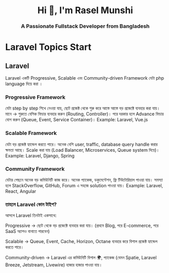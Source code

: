 <h1 align="center">Hi 👋, I'm Rasel Munshi</h1>
<h3 align="center">A Passionate Fullstack Developer from Bangladesh</h3>

# Laravel Topics Start

## Laravel  

Laravel একটি Progressive, Scalable এবং Community-driven Framework যেটা php language দিয়ে করা ।

### Progressive Framework
যেটা step by step শিখে নেওয়া যায়, ছোট প্রজেক্ট থেকে শুরু করে আস্তে আস্তে বড় প্রজেক্টে ব্যবহার করা যায়।
মানে → শুরুতে বেসিক ফিচার ব্যবহার করুন (Routing, Controller)।
পরে দরকার হলে Advance ফিচার যোগ করুন (Queue, Event, Service Container)।
Example: Laravel, Vue.js

### Scalable Framework
যেটা বড় প্রজেক্ট হ্যান্ডেল করতে পারে।
অনেক বেশি user, traffic, database query handle করার ক্ষমতা আছে।
Scale করা যায় (Load Balancer, Microservices, Queue system দিয়ে)।
Example: Laravel, Django, Spring

### Community Framework
যেটার পেছনে অনেক বড় কমিউনিটি কাজ করে।
অনেক প্যাকেজ, ডকুমেন্টেশন, ফ্রি টিউটোরিয়াল পাওয়া যায়।
সমস্যা হলে StackOverflow, GitHub, Forum এ সহজে solution পাওয়া যায়।
Example: Laravel, React, Angular

### তাহলে Laravel কোন টাইপ?
আসলে Laravel তিনটাই একসাথে:

Progressive → ছোট থেকে বড় প্রজেক্টে ব্যবহার করা যায়।
(প্রথমে Blog, পরে E-commerce, পরে SaaS অ্যাপও বানাতে পারবেন)

Scalable → Queue, Event, Cache, Horizon, Octane ব্যবহার করে বিশাল প্রজেক্ট হ্যান্ডেল করতে পারে।

Community-driven → Laravel এর কমিউনিটি বিশাল 🌍,
প্যাকেজ (যেমন Spatie, Laravel Breeze, Jetstream, Livewire) হাজার হাজার পাওয়া যায়।

